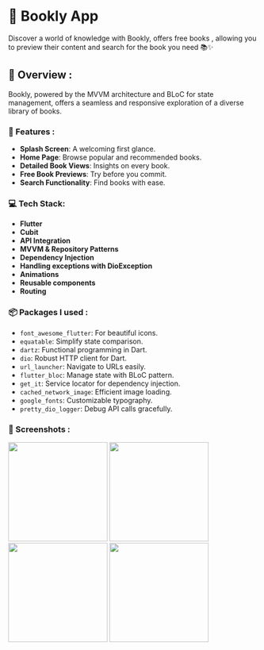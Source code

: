 # :blue_book: Bookly App

Discover a world of knowledge with Bookly, offers free books , allowing you to
preview their content and search for the book you need 📚✨

## :memo: Overview :

Bookly, powered by the MVVM architecture and BLoC for state management, offers a
seamless and responsive exploration of a diverse library of books.

### 📲 Features :

- **Splash Screen**: A welcoming first glance.
- **Home Page**: Browse popular and recommended books.
- **Detailed Book Views**: Insights on every book.
- **Free Book Previews**: Try before you commit.
- **Search Functionality**: Find books with ease.

### :computer: Tech Stack:

- **Flutter**
- **Cubit**
- **API Integration**
- **MVVM & Repository Patterns**
- **Dependency Injection**
- **Handling exceptions with DioException**
- **Animations**
- **Reusable components**
- **Routing**

### :package: Packages I used :

- `font_awesome_flutter`: For beautiful icons.
- `equatable`: Simplify state comparison.
- `dartz`: Functional programming in Dart.
- `dio`: Robust HTTP client for Dart.
- `url_launcher`: Navigate to URLs easily.
- `flutter_bloc`: Manage state with BLoC pattern.
- `get_it`: Service locator for dependency injection.
- `cached_network_image`: Efficient image loading.
- `google_fonts`: Customizable typography.
- `pretty_dio_logger`: Debug API calls gracefully.

### 📸 Screenshots :

<img src="https://github.com/TarekLotfy30/bookly_app/assets/117456407/ebf2476b-19df-48bf-9e90-994e4447e912" width="200">
<img src="https://github.com/TarekLotfy30/bookly_app/assets/117456407/279f0c8f-b0fd-44e8-84cb-1c5c8045f1c1" width="200">
<img src="https://github.com/TarekLotfy30/bookly_app/assets/117456407/72f2d607-c1e4-44c0-910e-5b7984b30ac3" width="200">
<img src="https://github.com/TarekLotfy30/bookly_app/assets/117456407/0d86bded-734b-48f8-813f-92b224958e7c" width="200">